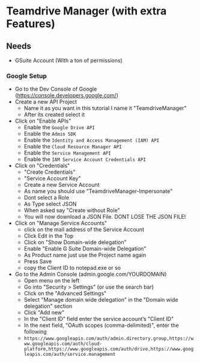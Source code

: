 # Teamdrive Manager (with extra Features)

## Needs
- GSuite Account (With a ton of permissions)

### Google Setup
- Go to the Dev Console of Google (https://console.developers.google.com/)
- Create a new API Project
    - Name it as you want in this tutorial I name it "TeamdriveManager"
    - After its created select it
- Click on "Enable APIs"
    - Enable the `Google Drive API`
    - Enable the `Admin SDK`
    - Enable the `Identity and Access Management (IAM) API`
    - Enable the `Cloud Resource Manager API`
    - Enable the `Service Management API`
    - Enable the `IAM Service Account Credentials API`
- Click on "Credentials"
    - "Create Credentials"
    - "Service Account Key"
    - Create a new Service Account
    - As name you should use "TeamdriveManager-Impersonate"
    - Dont select a Role
    - As Type select JSON
    - When asked say "Create without Role"
    - You will now download a JSON File. DONT LOSE THE JSON FILE!
- Click on "Manage Service Accounts"
    - click on the mail address of the Service Account
    - Click Edit in the Top
    - Click on "Show Domain-wide delegation"
    - Enable "Enable G Suite Domain-wide Delegation"
    - As Product name just use the Project name again
    - Press Save
    - copy the Client ID to notepad.exe or so
- Go to the Admin Console (admin.google.com/YOURDOMAIN)
    - Open menu on the left
    - Go into "Security > Settings" (or use the search bar)
    - Click on the "Advanced Settings"
    - Select "Manage domain wide delegation" in the "Domain wide delegation" section
    - Click "Add new"
    - In the "Client ID" field enter the service account’s "Client ID"
    - In the next field, "OAuth scopes (comma-delimited)", enter the following 
    - `https://www.googleapis.com/auth/admin.directory.group,https://www.googleapis.com/auth/cloud-platform,https://www.googleapis.com/auth/drive,https://www.googleapis.com/auth/service.management`
